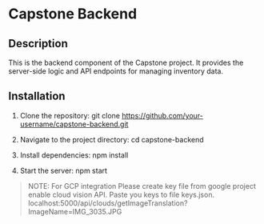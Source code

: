 # Capstone Backend

## Description

This is the backend component of the Capstone project. It provides the server-side logic and API endpoints for managing inventory data.

## Installation

1. Clone the repository:
git clone https://github.com/your-username/capstone-backend.git


2. Navigate to the project directory:
cd capstone-backend


3. Install dependencies:
npm install


4. Start the server:
npm start


> NOTE: For GCP integration
>       Please create key file from google project
>       enable cloud vision API. Paste you keys to
>       file keys.json.
>       localhost:5000/api/clouds/getImageTranslation?ImageName=IMG_3035.JPG

